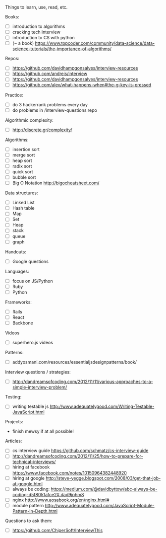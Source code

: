 Things to learn, use, read, etc.

Books:
- [ ] introduction to algorithms
- [ ] cracking tech interview
- [ ] introduction to CS with python
- [ ] (~ a book) https://www.topcoder.com/community/data-science/data-science-tutorials/the-importance-of-algorithms/

Repos:
- [ ] https://github.com/davidhampgonsalves/interview-resources
- [ ] https://github.com/andreis/interview
- [ ] https://github.com/davidhampgonsalves/interview-resources
- [ ] https://github.com/alex/what-happens-when#the-g-key-is-pressed

Practice:
- [ ] do 3 hackerrank problems every day
- [ ] do problems in /interview-questions repo

Algorithmic complexity:
- [ ] http://discrete.gr/complexity/

Algorithms:
- [ ] insertion sort
- [ ] merge sort
- [ ] heap sort
- [ ] radix sort
- [ ] quick sort
- [ ] bubble sort
- [ ] Big O Notation http://bigocheatsheet.com/

Data structures:
- [ ] Linked List
- [ ] Hash table
- [ ] Map
- [ ] Set
- [ ] Heap
- [ ] stack
- [ ] queue
- [ ] graph

Handouts:
- [ ] Google questions

Languages:
- [ ] focus on JS/Python
- [ ] Ruby
- [ ] Python

Frameworks:
- [ ] Rails
- [ ] React
- [ ] Backbone

Videos
- [ ] superhero.js videos

Patterns:
- [ ] addyosmani.com/resources/essentialjsdesignpatterns/book/

Interview questions / strategies:
- [ ] http://dandreamsofcoding.com/2012/11/11/various-approaches-to-a-simple-interview-problem/

Testing:
- [ ] writing testable js http://www.adequatelygood.com/Writing-Testable-JavaScript.html

Projects:
- finish mewsy if at all possible!

Articles:
- [ ] cs interview guide https://github.com/schmatz/cs-interview-guide
- [ ] http://dandreamsofcoding.com/2012/11/25/how-to-prepare-for-technical-interviews/
- [ ] hiring at facebook https://www.facebook.com/notes/10150964382448920
- [ ] hiring at google http://steve-yegge.blogspot.com/2008/03/get-that-job-at-google.html
- [ ] always be coding: https://medium.com/@davidbyttow/abc-always-be-coding-d5f8051afce2#.dad9jphm8
- [ ] nginx http://www.aosabook.org/en/nginx.html#
- [ ] module pattern http://www.adequatelygood.com/JavaScript-Module-Pattern-In-Depth.html

Questions to ask them:
- [ ] https://github.com/ChiperSoft/InterviewThis